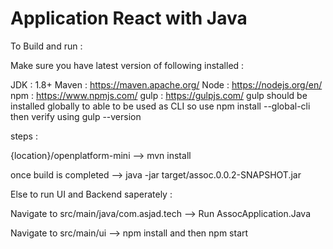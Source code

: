 # Application React with Java


To Build and run :

Make sure you have latest version of following installed : 

JDK : 1.8+
Maven : https://maven.apache.org/
Node : https://nodejs.org/en/
npm : https://www.npmjs.com/
gulp : https://gulpjs.com/ 
      gulp should be installed globally to able to be used as CLI so use
      npm install --global-cli 
      then verify using 
      gulp --version
      
steps :

{location}/openplatform-mini --> mvn install

once build is completed --> java -jar target/assoc.0.0.2-SNAPSHOT.jar

Else to run UI and Backend saperately :

Navigate to src/main/java/com.asjad.tech --> Run AssocApplication.Java 

Navigate to src/main/ui --> npm install and then npm start
 
